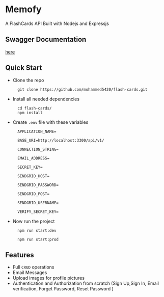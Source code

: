 # Memofy

A FlashCards API Built with Nodejs and Expressjs

## Swagger Documentation

[here](https://flash-cards-production.up.railway.app/api/v1/docs)

## Quick Start

- Clone the repo
  ```
    git clone https://github.com/mohammed5420/flash-cards.git
  ```
- Install all needed dependencies
  ```
    cd flash-cards/
    npm install
  ```
- Create `.env` file with these variables

  ```
    APPLICATION_NAME=

    BASE_URI=http://localhost:3300/api/v1/

    CONNECTION_STRING=

    EMAIL_ADDRESS=

    SECRET_KEY=

    SENDGRID_HOST=

    SENDGRID_PASSWORD=

    SENDGRID_POST=

    SENDGRID_USERNAME=

    VERIFY_SECRET_KEY=
  ```

- Now run the project
  <!-- For Development -->

  ```
    npm run start:dev
  ```

  <!-- For Production -->

  ```
    npm run start:prod
  ```

## Features

- Full `CRUD` operations
- Email Messages
- Upload images for profile pictures
- Authentication and Authorization from scratch (Sign Up,Sign In, Email verification, Forget Password, Reset Password )
